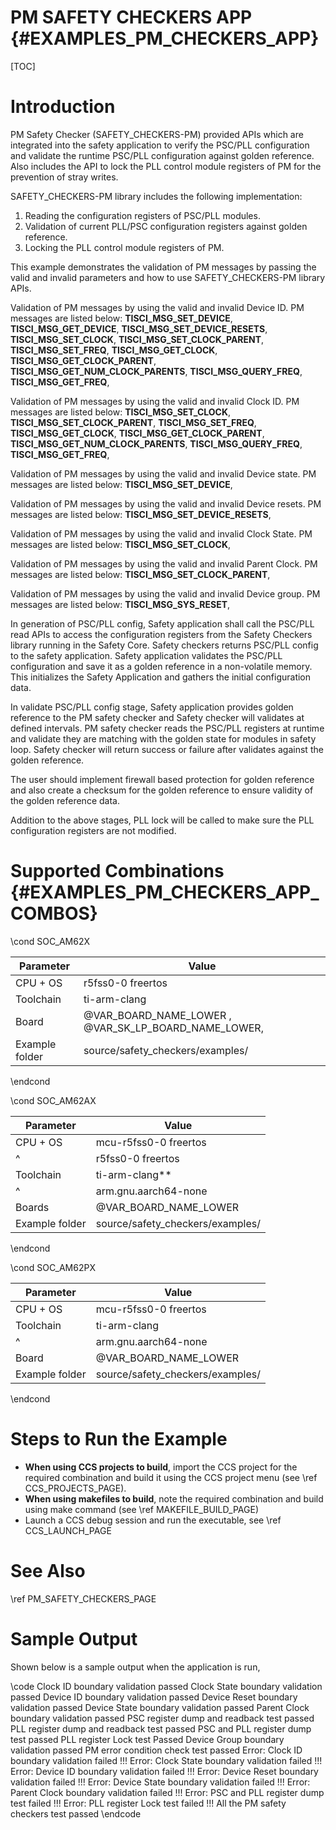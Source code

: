 # PM SAFETY CHECKERS APP {#EXAMPLES_PM_CHECKERS_APP}

[TOC]

# Introduction

PM Safety Checker (SAFETY_CHECKERS-PM) provided APIs which are integrated into the safety application to verify the PSC/PLL configuration and validate the runtime PSC/PLL configuration against golden reference. Also includes the API to lock the PLL control module registers of PM for the prevention of stray writes.

SAFETY_CHECKERS-PM library includes the following implementation:
1. Reading the configuration registers of PSC/PLL modules.
2. Validation of current PLL/PSC configuration registers against golden reference.
3. Locking the PLL control module registers of PM.

This example demonstrates the validation of PM messages by passing the valid and invalid parameters and how to use SAFETY_CHECKERS-PM library APIs.

Validation of PM messages by using the valid and invalid Device ID. PM messages are listed below:
  **TISCI_MSG_SET_DEVICE**,
  **TISCI_MSG_GET_DEVICE**,
  **TISCI_MSG_SET_DEVICE_RESETS**,
  **TISCI_MSG_SET_CLOCK**,
  **TISCI_MSG_SET_CLOCK_PARENT**,
  **TISCI_MSG_SET_FREQ**,
  **TISCI_MSG_GET_CLOCK**,
  **TISCI_MSG_GET_CLOCK_PARENT**,
  **TISCI_MSG_GET_NUM_CLOCK_PARENTS**,
  **TISCI_MSG_QUERY_FREQ**,
  **TISCI_MSG_GET_FREQ**,

Validation of PM messages by using the valid and invalid Clock ID. PM messages are listed below:
  **TISCI_MSG_SET_CLOCK**,
  **TISCI_MSG_SET_CLOCK_PARENT**,
  **TISCI_MSG_SET_FREQ**,
  **TISCI_MSG_GET_CLOCK**,
  **TISCI_MSG_GET_CLOCK_PARENT**,
  **TISCI_MSG_GET_NUM_CLOCK_PARENTS**,
  **TISCI_MSG_QUERY_FREQ**,
  **TISCI_MSG_GET_FREQ**,

Validation of PM messages by using the valid and invalid Device state. PM messages are listed below:
  **TISCI_MSG_SET_DEVICE**,

Validation of PM messages by using the valid and invalid Device resets. PM messages are listed below:
  **TISCI_MSG_SET_DEVICE_RESETS**,

Validation of PM messages by using the valid and invalid Clock State. PM messages are listed below:
  **TISCI_MSG_SET_CLOCK**,

Validation of PM messages by using the valid and invalid Parent Clock. PM messages are listed below:
  **TISCI_MSG_SET_CLOCK_PARENT**,

Validation of PM messages by using the valid and invalid Device group. PM messages are listed below:
  **TISCI_MSG_SYS_RESET**,

In generation of PSC/PLL config, Safety application shall call the PSC/PLL read APIs to access the configuration registers from the Safety Checkers library running in the Safety Core. Safety checkers returns PSC/PLL config to the safety application. Safety application validates the PSC/PLL configuration and save it as a golden reference in a non-volatile memory. This initializes the Safety Application and gathers the initial configuration data.

In validate PSC/PLL config stage, Safety application provides golden reference to the PM safety checker and Safety checker will validates at defined intervals. PM safety checker reads the PSC/PLL registers at runtime and validate they are matching with the golden state for modules in safety loop. Safety checker will return success or failure after validates against the golden reference.

The user should implement firewall based protection for golden reference and also create a checksum for the golden reference to ensure validity of the golden reference data.

Addition to the above stages, PLL lock will be called to make sure the PLL configuration registers are not modified.

# Supported Combinations {#EXAMPLES_PM_CHECKERS_APP_COMBOS}

\cond SOC_AM62X

 Parameter      | Value
 ---------------|-----------
 CPU + OS       | r5fss0-0 freertos
 Toolchain      | ti-arm-clang
 Board          | @VAR_BOARD_NAME_LOWER , @VAR_SK_LP_BOARD_NAME_LOWER,
 Example folder | source/safety_checkers/examples/

\endcond

\cond SOC_AM62AX

 Parameter      | Value
 ---------------|-----------
 CPU + OS       | mcu-r5fss0-0 freertos
 ^              | r5fss0-0 freertos
 Toolchain      | ti-arm-clang**
 ^              | arm.gnu.aarch64-none
 Boards         | @VAR_BOARD_NAME_LOWER
 Example folder | source/safety_checkers/examples/

\endcond

\cond SOC_AM62PX

 Parameter      | Value
 ---------------|-----------
 CPU + OS       | mcu-r5fss0-0 freertos
 Toolchain      | ti-arm-clang
 ^              | arm.gnu.aarch64-none
 Board          | @VAR_BOARD_NAME_LOWER
 Example folder | source/safety_checkers/examples/

\endcond

# Steps to Run the Example

- **When using CCS projects to build**, import the CCS project for the required combination
  and build it using the CCS project menu (see \ref CCS_PROJECTS_PAGE).
- **When using makefiles to build**, note the required combination and build using
  make command (see \ref MAKEFILE_BUILD_PAGE)
- Launch a CCS debug session and run the executable, see \ref CCS_LAUNCH_PAGE

# See Also

\ref PM_SAFETY_CHECKERS_PAGE

# Sample Output

Shown below is a sample output when the application is run,

\code
Clock ID boundary validation passed
Clock State boundary validation passed
Device ID boundary validation passed
Device Reset boundary validation passed
Device State boundary validation passed
Parent Clock boundary validation passed
PSC register dump and readback test passed
PLL register dump and readback test passed
PSC and PLL register dump test passed
PLL register Lock test Passed
Device Group boundary validation passed
PM error condition check test passed
Error: Clock ID boundary validation failed !!!
Error: Clock State boundary validation failed !!!
Error: Device ID boundary validation failed !!!
Error: Device Reset boundary validation failed !!!
Error: Device State boundary validation failed !!!
Error: Parent Clock boundary validation failed !!!
Error: PSC and PLL register dump test failed !!!
Error: PLL register Lock test failed !!!
All the PM safety checkers test passed
\endcode
